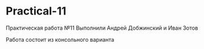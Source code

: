 # Practical-11
Практическая работа №11 Выполнили Андрей Добжинский и Иван Зотов

Работа состоит из консольного варианта 
